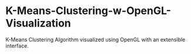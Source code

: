 # K-Means-Clustering-w-OpenGL-Visualization
K-Means Clustering Algorithm visualized using OpenGL with an extensible interface.
